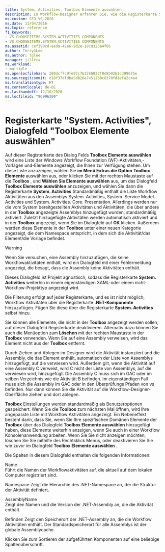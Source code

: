 ```yaml
---
title: System. Activities, Toolbox Elemente auswählen
description: In Workflow-Designer erfahren Sie, wie die Registerkarte System. Activities eine Liste der Windows Workflow Foundation (WF)-Aktivitäten,-Vorlagen und-Elemente anzeigt, die Ihnen zur Verfügung stehen.
ms.custom: SEO-VS-2020
ms.date: 11/04/2016
ms.topic: reference
f1_keywords:
- VS.CHOOSEITEMS.SYSTEM.ACTIVITIES_COMPONENTS
- VS.CHOOSEITEMS.SYSTEM.ACTIVITIES COMPONENTS
ms.assetid: cef390cd-eeda-42e6-9d2e-18c8325a4f06
author: TerryGLee
ms.author: tglee
manager: jillfra
ms.workload:
- multiple
ms.openlocfilehash: 280dcf7c9fe07c7b3266822f0d8b92b1c399075e
ms.sourcegitcommit: d10f37dfdba5d826e7451260c8370fd1efa2c4e4
ms.translationtype: MT
ms.contentlocale: de-DE
ms.lasthandoff: 12/10/2020
ms.locfileid: "96996200"
---
```

# <a name="systemactivities-tab-choose-toolbox-items-dialog-box"></a>Registerkarte "System. Activities", Dialogfeld "Toolbox Elemente auswählen"

Auf dieser Registerkarte des Dialog Felds **Toolbox Elemente auswählen** wird eine Liste der Windows Workflow Foundation (WF)-Aktivitäten,-Vorlagen und-Elemente angezeigt, die Ihnen zur Verfügung stehen. Um diese Liste anzuzeigen, wählen Sie **im Menü Extras die Option** **Toolbox Elemente** auswählen aus, oder klicken Sie mit der rechten Maustaste auf die **Toolbox** , und **Wählen Sie Elemente auswählen** aus, um das Dialogfeld **Toolbox Elemente auswählen** anzuzeigen, und wählen Sie dann die Registerkarte **System. Activities** Standardmäßig enthält die Liste Workflow Aktivitäten aus den Assemblys System. Activities, System. Service Model. Activities und System. Activities. Core. Presentation. Allerdings werden nur die vom System bereitgestellten Aktivitäten und Aktivitäten, die über andere in der **Toolbox** angezeigte Assemblys hinzugefügt wurden, standardmäßig aktiviert. Zuletzt hinzugefügte Aktivitäten werden automatisch aktiviert und in der **Toolbox** angezeigt, wenn Sie im Dialogfeld auf **OK** klicken. Außerdem werden diese Elemente in der **Toolbox** unter einer neuen Kategorie angezeigt, die dem Namespace entspricht, in dem sich die Aktivität/das Element/die Vorlage befindet.

> [!WARNING]
> Wenn Sie versuchen, eine Assembly hinzuzufügen, die keine Workflowaktivitäten enthält, wird ein Dialogfeld mit einer Fehlermeldung angezeigt, die besagt, dass die Assembly keine Aktivitäten enthält.

Dieses Dialogfeld ist Projekt agnostisch, sodass die Registerkarte **System. Activities** weiterhin in einem eigenständigen XAML-oder einem nicht-Workflow-Projekttyp angezeigt wird.

Die Filterung erfolgt auf jeder Registerkarte, und es ist nicht möglich, Workflow Aktivitäten über die Registerkarte **.NET-Komponente** hinzuzufügen. Fügen Sie diese über die Registerkarte **System. Activities** selbst hinzu.

Sie können alle Elemente, die nicht in der **Toolbox** angezeigt werden sollen, auf dieser Dialogfeld Registerkarte deaktivieren. Alternativ dazu können Sie auch die Menüoption zum **Löschen** mit der rechten Maustaste in der **Toolbox** verwenden. Wenn Sie auf eine Assembly verweisen, wird das Element nicht aus der **Toolbox** entfernt.

Durch Ziehen und Ablegen im Designer wird die Aktivität instanziiert und die Assembly, die das Element enthält, automatisch der Liste von Assemblys hinzugefügt, auf die verwiesen wird. Außerdem gilt, wenn die Aktivität auf eine Assembly C verweist, wird C nicht der Liste von Assemblys, auf die verwiesen wird, hinzugefügt. Die Assembly C muss sich im GAC oder im selben Verzeichnis wie die Aktivität B befinden. Im eigenständigen Fall muss sich die Assembly im GAC oder in den Überprüfungs Pfaden von vs befinden. Nur dann können Sie die Aktivität auf die Workflow-Designer-Oberfläche ziehen und dort ablegen.

**Toolbox** Einstellungen werden standardmäßig als Benutzeroptionen gespeichert. Wenn Sie die **Toolbox** zum nächsten Mal öffnen, wird Ihre angepasste Liste mit Workflow Aktivitäten angezeigt. Ein Nebeneffekt besteht darin, dass Sie, wenn Sie Ihre spezifischen Domänen Elemente der **Toolbox** über das Dialogfeld **Toolbox Elemente auswählen** hinzugefügt haben, diese Elemente weiterhin anzeigen, wenn Sie auch in einer Workflow Konsolenanwendung arbeiten. Wenn Sie Sie nicht anzeigen möchten, löschen Sie Sie mithilfe des Rechtsklick Menüs, oder deaktivieren Sie Sie wie zuvor im Dialogfeld **Toolbox Elemente auswählen** .

Die Spalten in diesem Dialogfeld enthalten die folgenden Informationen:

Name\
Führt die Namen der Workflowaktivitäten auf, die aktuell auf dem lokalen Computer registriert sind.

Namespace
Zeigt die Hierarchie des .NET-Namespace an, der die Struktur der Aktivität definiert.

AssemblyName \
Zeigt den Namen und die Version der .NET-Assembly an, die die Aktivität enthält.

Befinden
Zeigt den Speicherort der .NET-Assembly an, die die Workflow Aktivitäten enthält. Der Standardspeicherort für alle Assemblys ist der globale Assemblycache.

Klicken Sie zum Sortieren der aufgeführten Komponenten auf eine beliebige Spaltenüberschrift.
